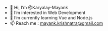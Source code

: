 - 👋 Hi, I’m @Karyalay-Mayank
- 👀 I’m interested in Web Development
- 🌱 I’m currently learning Vue and Node.js
- 📫 Reach me : mayank.krishnatra@gmail.com

<!---
Karyalay-Mayank/Karyalay-Mayank is a ✨ special ✨ repository because its `README.md` (this file) appears on your GitHub profile.
You can click the Preview link to take a look at your changes.
--->
